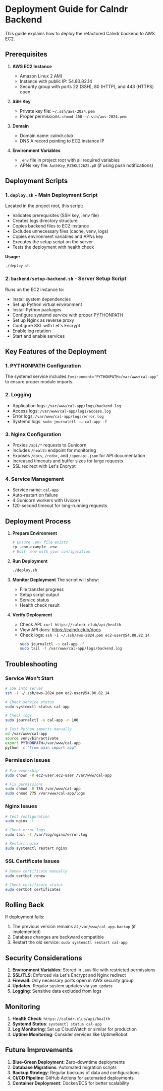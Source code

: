 # Deployment Guide for Calndr Backend

This guide explains how to deploy the refactored Calndr backend to AWS EC2.

## Prerequisites

1. **AWS EC2 Instance**
   - Amazon Linux 2 AMI
   - Instance with public IP: 54.80.82.14
   - Security group with ports 22 (SSH), 80 (HTTP), and 443 (HTTPS) open

2. **SSH Key**
   - Private key file: `~/.ssh/aws-2024.pem`
   - Proper permissions: `chmod 400 ~/.ssh/aws-2024.pem`

3. **Domain**
   - Domain name: calndr.club
   - DNS A record pointing to EC2 instance IP

4. **Environment Variables**
   - `.env` file in project root with all required variables
   - APNs key file: `AuthKey_RZ6KL226Z5.p8` (if using push notifications)

## Deployment Scripts

### 1. `deploy.sh` - Main Deployment Script

Located in the project root, this script:
- Validates prerequisites (SSH key, .env file)
- Creates logs directory structure
- Copies backend files to EC2 instance
- Excludes unnecessary files (cache, venv, logs)
- Copies environment variables and APNs key
- Executes the setup script on the server
- Tests the deployment with health check

**Usage:**
```bash
./deploy.sh
```

### 2. `backend/setup-backend.sh` - Server Setup Script

Runs on the EC2 instance to:
- Install system dependencies
- Set up Python virtual environment
- Install Python packages
- Configure systemd service with proper PYTHONPATH
- Set up Nginx as reverse proxy
- Configure SSL with Let's Encrypt
- Enable log rotation
- Start and enable services

## Key Features of the Deployment

### 1. **PYTHONPATH Configuration**
The systemd service includes `Environment="PYTHONPATH=/var/www/cal-app"` to ensure proper module imports.

### 2. **Logging**
- Application logs: `/var/www/cal-app/logs/backend.log`
- Access logs: `/var/www/cal-app/logs/access.log`
- Error logs: `/var/www/cal-app/logs/error.log`
- Systemd logs: `sudo journalctl -u cal-app -f`

### 3. **Nginx Configuration**
- Proxies `/api/*` requests to Gunicorn
- Includes `/health` endpoint for monitoring
- Exposes `/docs`, `/redoc`, and `/openapi.json` for API documentation
- Increased timeouts and buffer sizes for large requests
- SSL redirect with Let's Encrypt

### 4. **Service Management**
- Service name: `cal-app`
- Auto-restart on failure
- 4 Gunicorn workers with Uvicorn
- 120-second timeout for long-running requests

## Deployment Process

1. **Prepare Environment**
   ```bash
   # Ensure .env file exists
   cp .env.example .env
   # Edit .env with your configuration
   ```

2. **Run Deployment**
   ```bash
   ./deploy.sh
   ```

3. **Monitor Deployment**
   The script will show:
   - File transfer progress
   - Setup script output
   - Service status
   - Health check result

4. **Verify Deployment**
   - Check API: `curl https://calndr.club/api/health`
   - View API docs: https://calndr.club/docs
   - Check logs: `ssh -i ~/.ssh/aws-2024.pem ec2-user@54.80.82.14`
     ```bash
     sudo journalctl -u cal-app -f
     sudo tail -f /var/www/cal-app/logs/backend.log
     ```

## Troubleshooting

### Service Won't Start
```bash
# SSH into server
ssh -i ~/.ssh/aws-2024.pem ec2-user@54.80.82.14

# Check service status
sudo systemctl status cal-app

# Check logs
sudo journalctl -u cal-app -n 100

# Test Python imports manually
cd /var/www/cal-app
source venv/bin/activate
export PYTHONPATH=/var/www/cal-app
python -c "from main import app"
```

### Permission Issues
```bash
# Fix ownership
sudo chown -R ec2-user:ec2-user /var/www/cal-app

# Fix permissions
sudo chmod -R 755 /var/www/cal-app
sudo chmod 775 /var/www/cal-app/logs
```

### Nginx Issues
```bash
# Test configuration
sudo nginx -t

# Check error logs
sudo tail -f /var/log/nginx/error.log

# Restart nginx
sudo systemctl restart nginx
```

### SSL Certificate Issues
```bash
# Renew certificate manually
sudo certbot renew

# Check certificate status
sudo certbot certificates
```

## Rolling Back

If deployment fails:
1. The previous version remains at `/var/www/cal-app.backup` (if implemented)
2. Database changes are backward compatible
3. Restart the old service: `sudo systemctl restart cal-app`

## Security Considerations

1. **Environment Variables**: Stored in `.env` file with restricted permissions
2. **SSL/TLS**: Enforced via Let's Encrypt and Nginx redirect
3. **Firewall**: Only necessary ports open in AWS security group
4. **Updates**: Regular system updates via `yum update`
5. **Logging**: Sensitive data excluded from logs

## Monitoring

1. **Health Check**: `https://calndr.club/api/health`
2. **Systemd Status**: `systemctl status cal-app`
3. **Log Monitoring**: Set up CloudWatch or similar for production
4. **Uptime Monitoring**: Consider services like UptimeRobot

## Future Improvements

1. **Blue-Green Deployment**: Zero-downtime deployments
2. **Database Migrations**: Automated migration scripts
3. **Backup Strategy**: Regular backups of data and configurations
4. **CI/CD Pipeline**: GitHub Actions for automated deployments
5. **Container Deployment**: Docker/ECS for better scalability